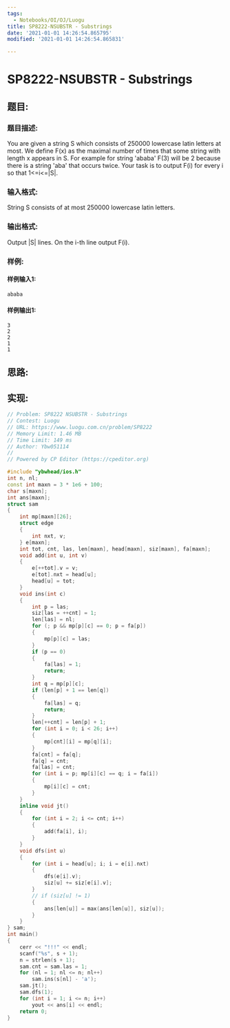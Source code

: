 ```yaml
---
tags: 
  - Notebooks/OI/OJ/Luogu
title: SP8222-NSUBSTR - Substrings
date: '2021-01-01 14:26:54.865795'
modified: '2021-01-01 14:26:54.865831'

---
```

# SP8222-NSUBSTR - Substrings
## 题目:
### 题目描述:
You are given a string S which consists of 250000 lowercase latin letters at most. We define F(x) as the maximal number of times that some string with length x appears in S. For example for string 'ababa' F(3) will be 2 because there is a string 'aba' that occurs twice. Your task is to output F(i) for every i so that 1<=i<=|S|.
### 输入格式:
String S consists of at most 250000 lowercase latin letters.
### 输出格式:
Output |S| lines. On the i-th line output F(i).
### 样例:
#### 样例输入1:
```
ababa
```
#### 样例输出1:
```
3
2
2
1
1
```
## 思路:

## 实现:
```cpp
// Problem: SP8222 NSUBSTR - Substrings
// Contest: Luogu
// URL: https://www.luogu.com.cn/problem/SP8222
// Memory Limit: 1.46 MB
// Time Limit: 149 ms
// Author: Ybw051114
//
// Powered by CP Editor (https://cpeditor.org)

#include "ybwhead/ios.h"
int n, nl;
const int maxn = 3 * 1e6 + 100;
char s[maxn];
int ans[maxn];
struct sam
{
    int mp[maxn][26];
    struct edge
    {
        int nxt, v;
    } e[maxn];
    int tot, cnt, las, len[maxn], head[maxn], siz[maxn], fa[maxn];
    void add(int u, int v)
    {
        e[++tot].v = v;
        e[tot].nxt = head[u];
        head[u] = tot;
    }
    void ins(int c)
    {
        int p = las;
        siz[las = ++cnt] = 1;
        len[las] = nl;
        for (; p && mp[p][c] == 0; p = fa[p])
        {
            mp[p][c] = las;
        }
        if (p == 0)
        {
            fa[las] = 1;
            return;
        }
        int q = mp[p][c];
        if (len[p] + 1 == len[q])
        {
            fa[las] = q;
            return;
        }
        len[++cnt] = len[p] + 1;
        for (int i = 0; i < 26; i++)
        {
            mp[cnt][i] = mp[q][i];
        }
        fa[cnt] = fa[q];
        fa[q] = cnt;
        fa[las] = cnt;
        for (int i = p; mp[i][c] == q; i = fa[i])
        {
            mp[i][c] = cnt;
        }
    }
    inline void jt()
    {
        for (int i = 2; i <= cnt; i++)
        {
            add(fa[i], i);
        }
    }
    void dfs(int u)
    {
        for (int i = head[u]; i; i = e[i].nxt)
        {
            dfs(e[i].v);
            siz[u] += siz[e[i].v];
        }
        // if (siz[u] != 1)
        {
            ans[len[u]] = max(ans[len[u]], siz[u]);
        }
    }
} sam;
int main()
{
    cerr << "!!!" << endl;
    scanf("%s", s + 1);
    n = strlen(s + 1);
    sam.cnt = sam.las = 1;
    for (nl = 1; nl <= n; nl++)
        sam.ins(s[nl] - 'a');
    sam.jt();
    sam.dfs(1);
    for (int i = 1; i <= n; i++)
        yout << ans[i] << endl;
    return 0;
}
```
